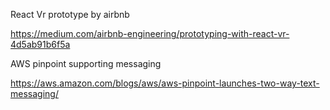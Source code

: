 React Vr prototype by airbnb

https://medium.com/airbnb-engineering/prototyping-with-react-vr-4d5ab91b6f5a

AWS pinpoint supporting messaging

https://aws.amazon.com/blogs/aws/aws-pinpoint-launches-two-way-text-messaging/
